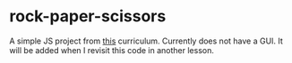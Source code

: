 # rock-paper-scissors
A simple JS project from [this](https://www.theodinproject.com/lessons/foundations-rock-paper-scissors) curriculum. Currently does not have a GUI. It will be added when I revisit this code in another lesson.